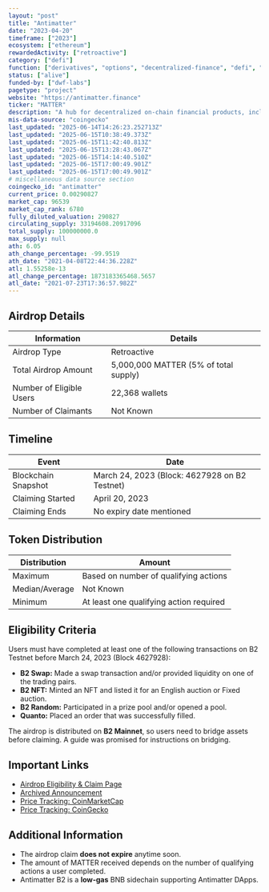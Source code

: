 ```yaml
---
layout: "post"
title: "Antimatter"
date: "2023-04-20"
timeframe: ["2023"]
ecosystem: ["ethereum"]
rewardedActivity: ["retroactive"]
category: ["defi"]
function: ["derivatives", "options", "decentralized-finance", "defi", "nft"]
status: ["alive"]
funded-by: ["dwf-labs"]
pagetype: "project"
website: "https://antimatter.finance"
ticker: "MATTER"
description: "A hub for decentralized on-chain financial products, including DeFi derivatives and financial NFTs. Antimatter B2 is a low-gas BNB sidechain that facilitates Antimatter DApps."
mis-data-source: "coingecko"
last_updated: "2025-06-14T14:26:23.252713Z"
last_updated: "2025-06-15T10:38:49.373Z"
last_updated: "2025-06-15T11:42:40.813Z"
last_updated: "2025-06-15T13:28:43.067Z"
last_updated: "2025-06-15T14:14:40.510Z"
last_updated: "2025-06-15T17:00:49.901Z"
last_updated: "2025-06-15T17:00:49.901Z"
# miscellaneous data source section
coingecko_id: "antimatter"
current_price: 0.00290827
market_cap: 96539
market_cap_rank: 6780
fully_diluted_valuation: 290827
circulating_supply: 33194608.20917096
total_supply: 100000000.0
max_supply: null
ath: 6.05
ath_change_percentage: -99.9519
ath_date: "2021-04-08T22:44:36.228Z"
atl: 1.55258e-13
atl_change_percentage: 1873183365468.5657
atl_date: "2021-07-23T17:36:57.982Z"
---
```


## Airdrop Details

| Information              | Details                               |
| ------------------------ | ------------------------------------- |
| Airdrop Type             | Retroactive                           |
| Total Airdrop Amount     | 5,000,000 MATTER (5% of total supply) |
| Number of Eligible Users | 22,368 wallets                        |
| Number of Claimants      | Not Known                             |

## Timeline

| Event               | Date                                          |
| ------------------- | --------------------------------------------- |
| Blockchain Snapshot | March 24, 2023 (Block: 4627928 on B2 Testnet) |
| Claiming Started    | April 20, 2023                                |
| Claiming Ends       | No expiry date mentioned                      |

## Token Distribution

| Distribution   | Amount                                  |
| -------------- | --------------------------------------- |
| Maximum        | Based on number of qualifying actions   |
| Median/Average | Not Known                               |
| Minimum        | At least one qualifying action required |

## Eligibility Criteria

Users must have completed at least one of the following transactions on B2 Testnet before March 24, 2023 (Block 4627928):

- **B2 Swap:** Made a swap transaction and/or provided liquidity on one of the trading pairs.
- **B2 NFT:** Minted an NFT and listed it for an English auction or Fixed auction.
- **B2 Random:** Participated in a prize pool and/or opened a pool.
- **Quanto:** Placed an order that was successfully filled.

The airdrop is distributed on **B2 Mainnet**, so users need to bridge assets before claiming. A guide was promised for instructions on bridging.

## Important Links

- [Airdrop Eligibility & Claim Page](https://airdrop.antimatter.finance)
- [Archived Announcement](https://web.archive.org/web/20230419175938/https://antimatterdefi.medium.com/matter-airdrop-eligibility-distribution-specifications-6dd23ddc61d5)
- [Price Tracking: CoinMarketCap](https://coinmarketcap.com/currencies/antimatter)
- [Price Tracking: CoinGecko](https://www.coingecko.com/en/coins/antimatter)

## Additional Information

- The airdrop claim **does not expire** anytime soon.
- The amount of MATTER received depends on the number of qualifying actions a user completed.
- Antimatter B2 is a **low-gas** BNB sidechain supporting Antimatter DApps.